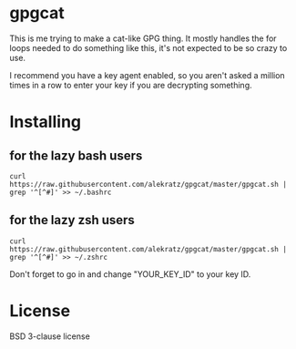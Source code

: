 # gpgcat
This is me trying to make a cat-like GPG thing. It mostly handles the for loops needed to do something like this, it's not expected to be so crazy to use.

I recommend you have a key agent enabled, so you aren't asked a million times in a row to enter your key if you are decrypting something.

# Installing
## for the lazy bash users
`curl https://raw.githubusercontent.com/alekratz/gpgcat/master/gpgcat.sh | grep '^[^#]' >> ~/.bashrc`
## for the lazy zsh users
`curl https://raw.githubusercontent.com/alekratz/gpgcat/master/gpgcat.sh | grep '^[^#]' >> ~/.zshrc`

Don't forget to go in and change "YOUR_KEY_ID" to your key ID.

# License
BSD 3-clause license

